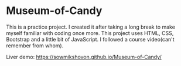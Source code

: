 # Museum-of-Candy
This is a practice project. I created it after taking a long break to make myself familiar with coding once more. This project uses HTML, CSS, Bootstrap and a little bit of JavaScript. I followed a course video(can't remember from whom).

Liver demo: https://sowmikshovon.github.io/Museum-of-Candy/
